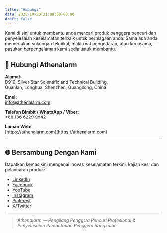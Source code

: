 ```yaml
---
title: "Hubungi"
date: 2025-10-20T21:00:00+08:00
draft: false
---
```


Kami di sini untuk membantu anda mencari produk penggera pencuri dan penyelesaian keselamatan terbaik untuk perniagaan anda. Sama ada anda memerlukan sokongan teknikal, maklumat pengedaran, atau kerjasama, pasukan berpengalaman kami sedia untuk membantu.

## 📍 Hubungi Athenalarm

**Alamat:**  
D910, Silver Star Scientific and Technical Building,  
Guanlan, Longhua, Shenzhen, Guangdong, China  

**Emel:**  
[info@athenalarm.com](mailto:info@athenalarm.com)

**Telefon Bimbit / WhatsApp / Viber:**  
[+86 136 6229 9642](https://api.whatsapp.com/send?phone=8613662299642)

**Laman Web:**  
[https://athenalarm.com](https://athenalarm.com)

---

## 🌐 Bersambung Dengan Kami

Dapatkan kemas kini mengenai inovasi keselamatan terkini, kajian kes, dan pelancaran produk:

- [LinkedIn](https://www.linkedin.com/company/athenalarm)
- [Facebook](https://www.facebook.com/athenalarm)
- [YouTube](https://www.youtube.com/@athenalarm3663)
- [Instagram](https://www.instagram.com/athenalarm)
- [Pinterest](https://www.pinterest.com/athenalarm/)
- [X/Twitter](https://x.com/Athenalarm)

---

> _Athenalarm — Pengilang Penggera Pencuri Profesional & Penyelesaian Pemantauan Penggera Rangkaian._